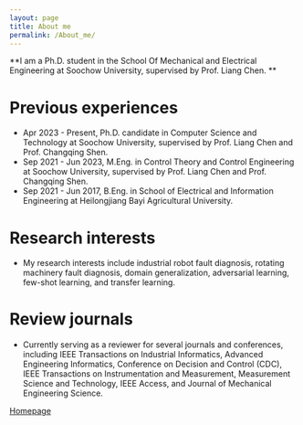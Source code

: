 ```yaml
---
layout: page
title: About me
permalink: /About_me/
---
```


**I am a Ph.D. student in the School Of Mechanical and Electrical Engineering at Soochow University, supervised by Prof. Liang Chen. **
# Previous experiences
- Apr 2023 - Present, Ph.D. candidate in Computer Science and Technology at Soochow University, supervised by Prof. Liang Chen and Prof. Changqing Shen.
- Sep 2021 - Jun 2023, M.Eng. in Control Theory and Control Engineering at Soochow University, supervised by Prof. Liang Chen and Prof. Changqing Shen.
- Sep 2021 - Jun 2017, B.Eng. in School of Electrical and Information Engineering at Heilongjiang Bayi Agricultural University.

# Research interests
- My research interests include industrial robot fault diagnosis, rotating machinery fault diagnosis, domain generalization, adversarial learning, few-shot learning, and transfer learning.
  
# Review journals
- Currently serving as a reviewer for several journals and conferences, including IEEE Transactions on Industrial Informatics, Advanced Engineering Informatics, Conference on Decision and Control (CDC), IEEE Transactions on Instrumentation and Measurement, Measurement Science and Technology, IEEE Access, and Journal of Mechanical Engineering Science.


[Homepage](https://qtchen730.github.io/qtchen.github.io/)

